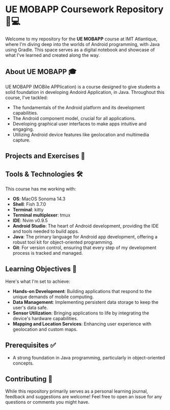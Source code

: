 # UE MOBAPP Coursework Repository 📘💻

Welcome to my repository for the **UE MOBAPP** course at IMT Atlantique, where I'm diving deep into the worlds of Android programming, with Java using Gradle. This space serves as a digital notebook and showcase of what I've learned and created along the way.

## About UE MOBAPP 🎓

UE MOBAPP (MOBile APPlication) is a course designed to give students a solid foundation in developing Andoird Application, in Java.
Throughout this course, I've tackled:

- The fundamentals of the Android platform and its development capabilities.
- The Android component model, crucial for all applications.
- Developing graphical user interfaces to make apps intuitive and engaging.
- Utilizing Android device features like geolocation and multimedia capture.

## Projects and Exercises 🚀



## Tools & Technologies 🛠️

This course has me working with:
- **OS**: MacOS Sonoma 14.3
- **Shell**: Fish 3.7.0
- **Terminal**: kitty
- **Terminal multiplexer**: tmux
- **IDE**: Nvim v0.9.5
- **Android Studio**: The heart of Android development, providing the IDE and tools needed to build apps.
- **Java**: The primary language for Android app development, offering a robust tool kit for object-oriented programming.
- **Git**: For version control, ensuring that every step of my development process is tracked and managed.


## Learning Objectives 🎯

Here's what I'm set to achieve:
- **Hands-on Development**: Building applications that respond to the unique demands of mobile computing.
- **Data Management**: Implementing persistent data storage to keep the user's data safe.
- **Sensor Utilization**: Bringing applications to life by integrating the device's hardware capabilities.
- **Mapping and Location Services**: Enhancing user experience with geolocation and custom maps.

## Prerequisites ✅

- A strong foundation in Java programming, particularly in object-oriented concepts.

## Contributing 🤝

While this repository primarily serves as a personal learning journal, feedback and suggestions are welcome! Feel free to open an issue for any questions or comments you might have.
